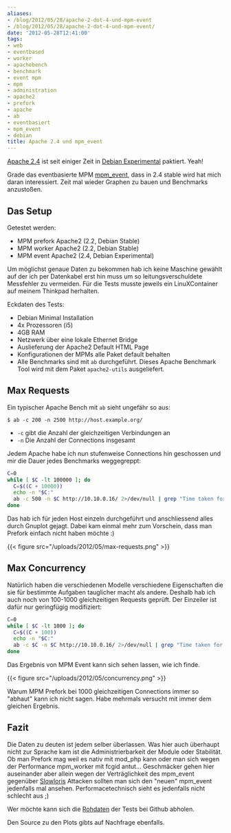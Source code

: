 ```yaml
---
aliases:
- /blog/2012/05/28/apache-2-dot-4-und-mpm-event
- /blog/2012/05/28/apache-2-dot-4-und-mpm-event/
date: '2012-05-28T12:41:00'
tags:
- web
- eventbased
- worker
- apachebench
- benchmark
- event mpm
- mpm
- administration
- apache2
- prefork
- apache
- ab
- eventbasiert
- mpm_event
- debian
title: Apache 2.4 und mpm_event
---
```


[Apache 2.4](http://httpd.apache.org/docs/2.4/) ist seit einiger Zeit in
[Debian Experimental](http://www.debian.org/releases/experimental/)
paktiert. Yeah!

Grade das eventbasierte MPM
[mpm_event](http://httpd.apache.org/docs/2.4/mod/event.html), dass in 2.4
stable wird hat mich daran interessiert. Zeit mal wieder Graphen zu bauen
und Benchmarks anzustoßen.

## Das Setup

Getestet werden:

* MPM prefork Apache2 (2.2, Debian Stable)
* MPM worker Apache2 (2.2, Debian Stable)
* MPM event Apache2 (2.4, Debian Experimental)

Um möglichst genaue Daten zu bekommen hab ich keine Maschine gewählt auf der
ich per Datenkabel erst hin muss um so leitungsverschuldete Messfehler zu
vermeiden. Für die Tests musste jeweils ein LinuXContainer auf meinem Thinkpad
herhalten.

Eckdaten des Tests:

* Debian Minimal Installation
* 4x Prozessoren (i5)
* 4GB RAM
* Netzwerk über eine lokale Ethernet Bridge
* Auslieferung der Apache2 Default HTML Page
* Konfigurationen der MPMs alle Paket default behalten
* Alle Benchmarks sind mit `ab` durchgeführt. Dieses Apache Benchmark Tool wird
mit dem Paket `apache2-utils` ausgeliefert.

## Max Requests

Ein typischer Apache Bench mit `ab` sieht ungefähr so aus:

```
$ ab -c 200 -n 2500 http://host.example.org/
```

* `-c` gibt die Anzahl der gleichzeitigen Verbindungen an
* `-n` Die Anzahl der Connections insgesamt

Jedem Apache habe ich nun stufenweise Connections hin geschossen
und mir die Dauer jedes Benchmarks weggegreppt:

``` bash
C=0
while [ $C -lt 100000 ]; do
  C=$((C + 10000))
  echo -n "$C:"
  ab -c 500 -n $C http://10.10.0.16/ 2>/dev/null | grep "Time taken for tests:" | awk '{print $5}'
done
```

Das hab ich für jeden Host einzeln durchgeführt und anschliessend alles durch
Gnuplot gejagt. Dabei kam einmal mehr zum Vorschein, dass man Prefork einfach
nicht haben möchte :)

{{< figure src="/uploads/2012/05/max-requests.png" >}}

## Max Concurrency

Natürlich haben die verschiedenen Modelle verschiedene Eigenschaften die
sie für bestimmte Aufgaben tauglicher macht als andere. Deshalb hab ich auch noch
von 100-1000 gleichzeitigen Requests geprüft. Der Einzeiler ist dafür nur
geringfügig modifiziert:

``` bash
C=0
while [ $C -lt 1000 ]; do
  C=$((C + 100))
  echo -n "$C:"
  ab -c $C -n $C http://10.10.0.16/ 2>/dev/null | grep "Time taken for tests:" | awk '{print $5}'
done
```

Das Ergebnis von MPM Event kann sich sehen lassen, wie ich finde.

{{< figure src="/uploads/2012/05/concurrency.png" >}}

Warum MPM Prefork bei 1000 gleichzeitigen Connections immer so "abhaut" kann ich
nicht sagen. Habe mehrmals versucht mit immer dem gleichen Ergebnis.

## Fazit

Die Daten zu deuten ist jedem selber überlassen. Was hier auch überhaupt
nicht zur Sprache kam ist die Administrierbarkeit der Module oder
Stabilität. Ob man Prefork mag weil es nativ mit mod_php kann oder man sich
wegen der Performance mpm_worker mit fcgid antut... Geschmäcker gehen hier
auseinander aber allein wegen der Verträglichkeit des mpm_event gegenüber
[Slowloris](http://de.wikipedia.org/wiki/Slowloris) Attacken sollten man
sich den "neuen" mpm_event jedenfalls mal ansehen. Performacetechnisch
sieht es jedenfalls nicht schlecht aus ;)

Wer möchte kann sich die [Rohdaten](https://gist.github.com/2764231) der Tests
bei Github abholen.

Den Source zu den Plots gibts auf Nachfrage ebenfalls.